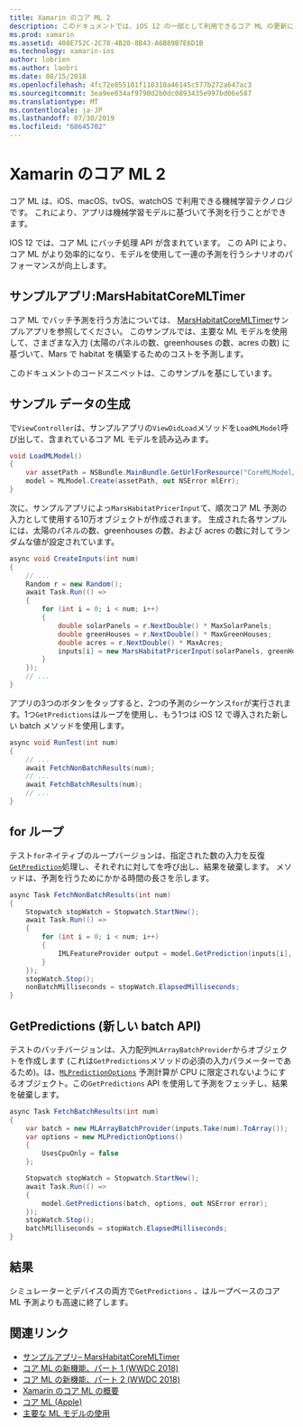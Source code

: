 ```yaml
---
title: Xamarin のコア ML 2
description: このドキュメントでは、iOS 12 の一部として利用できるコア ML の更新について説明します。 具体的には、新しいバッチ予測 API に関連するパフォーマンスの向上に注目します。
ms.prod: xamarin
ms.assetid: 408E752C-2C78-4B20-8B43-A6B89B7E6D1B
ms.technology: xamarin-ios
author: lobrien
ms.author: laobri
ms.date: 08/15/2018
ms.openlocfilehash: 4fc72e855101f110310a46145c577b272a647ac3
ms.sourcegitcommit: 3ea9ee034af9790d2b0dc0893435e997bd06e587
ms.translationtype: MT
ms.contentlocale: ja-JP
ms.lasthandoff: 07/30/2019
ms.locfileid: "68645702"
---
```

# <a name="core-ml-2-in-xamarinios"></a>Xamarin のコア ML 2

コア ML は、iOS、macOS、tvOS、watchOS で利用できる機械学習テクノロジです。 これにより、アプリは機械学習モデルに基づいて予測を行うことができます。

IOS 12 では、コア ML にバッチ処理 API が含まれています。 この API により、コア ML がより効率的になり、モデルを使用して一連の予測を行うシナリオのパフォーマンスが向上します。

## <a name="sample-app-marshabitatcoremltimer"></a>サンプルアプリ:MarsHabitatCoreMLTimer

コア ML でバッチ予測を行う方法については、 [MarsHabitatCoreMLTimer](https://docs.microsoft.com/samples/xamarin/ios-samples/ios12-marshabitatcoremltimer)サンプルアプリを参照してください。 このサンプルでは、主要な ML モデルを使用して、さまざまな入力 (太陽のパネルの数、greenhouses の数、acres の数) に基づいて、Mars で habitat を構築するためのコストを予測します。

このドキュメントのコードスニペットは、このサンプルを基にしています。

## <a name="generate-sample-data"></a>サンプル データの生成

で`ViewController`は、サンプルアプリの`ViewDidLoad`メソッドを`LoadMLModel`呼び出して、含まれているコア ML モデルを読み込みます。

```csharp
void LoadMLModel()
{
    var assetPath = NSBundle.MainBundle.GetUrlForResource("CoreMLModel/MarsHabitatPricer", "mlmodelc");
    model = MLModel.Create(assetPath, out NSError mlErr);
}
```

次に、サンプルアプリによっ`MarsHabitatPricerInput`て、順次コア ML 予測の入力として使用する10万オブジェクトが作成されます。 生成された各サンプルには、太陽のパネルの数、greenhouses の数、および acres の数に対してランダムな値が設定されています。

```csharp
async void CreateInputs(int num)
{
    // ...
    Random r = new Random();
    await Task.Run(() =>
    {
        for (int i = 0; i < num; i++)
        {
            double solarPanels = r.NextDouble() * MaxSolarPanels;
            double greenHouses = r.NextDouble() * MaxGreenHouses;
            double acres = r.NextDouble() * MaxAcres;
            inputs[i] = new MarsHabitatPricerInput(solarPanels, greenHouses, acres);
        }
    });
    // ...
}
```

アプリの3つのボタンをタップすると、2つの予測のシーケンス`for`が実行されます。1つ`GetPredictions`はループを使用し、もう1つは iOS 12 で導入された新しい batch メソッドを使用します。

```csharp
async void RunTest(int num)
{
    // ...
    await FetchNonBatchResults(num);
    // ...
    await FetchBatchResults(num);
    // ...
}
```

## <a name="for-loop"></a>for ループ

テスト`for`ネイティブのループバージョンは、指定された数の入力を反復[`GetPrediction`](xref:CoreML.MLModel.GetPrediction*)処理し、それぞれに対してを呼び出し、結果を破棄します。 メソッドは、予測を行うためにかかる時間の長さを示します。

```csharp
async Task FetchNonBatchResults(int num)
{
    Stopwatch stopWatch = Stopwatch.StartNew();
    await Task.Run(() =>
    {
        for (int i = 0; i < num; i++)
        {
            IMLFeatureProvider output = model.GetPrediction(inputs[i], out NSError error);
        }
    });
    stopWatch.Stop();
    nonBatchMilliseconds = stopWatch.ElapsedMilliseconds;
}
```

## <a name="getpredictions-new-batch-api"></a>GetPredictions (新しい batch API)

テストのバッチバージョンは、入力配列`MLArrayBatchProvider`からオブジェクトを作成します (これは`GetPredictions`メソッドの必須の入力パラメーターであるため)。は、[`MLPredictionOptions`](xref:CoreML.MLPredictionOptions)
予測計算が CPU に限定されないようにするオブジェクト。この`GetPredictions` API を使用して予測をフェッチし、結果を破棄します。

```csharp
async Task FetchBatchResults(int num)
{
    var batch = new MLArrayBatchProvider(inputs.Take(num).ToArray());
    var options = new MLPredictionOptions()
    {
        UsesCpuOnly = false
    };

    Stopwatch stopWatch = Stopwatch.StartNew();
    await Task.Run(() =>
    {
        model.GetPredictions(batch, options, out NSError error);
    });
    stopWatch.Stop();
    batchMilliseconds = stopWatch.ElapsedMilliseconds;
}
```

## <a name="results"></a>結果

シミュレーターとデバイスの両方で`GetPredictions` 、はループベースのコア ML 予測よりも高速に終了します。

## <a name="related-links"></a>関連リンク

- [サンプルアプリ– MarsHabitatCoreMLTimer](https://docs.microsoft.com/samples/xamarin/ios-samples/ios12-marshabitatcoremltimer)
- [コア ML の新機能、パート 1 (WWDC 2018)](https://developer.apple.com/videos/play/wwdc2018/708/)
- [コア ML の新機能、パート 2 (WWDC 2018)](https://developer.apple.com/videos/play/wwdc2018/709/)
- [Xamarin のコア ML の概要](https://docs.microsoft.com/xamarin/ios/platform/introduction-to-ios11/coreml)
- [コア ML (Apple)](https://developer.apple.com/documentation/coreml?language=objc)
- [主要な ML モデルの使用](https://developer.apple.com/machine-learning/build-run-models/)
